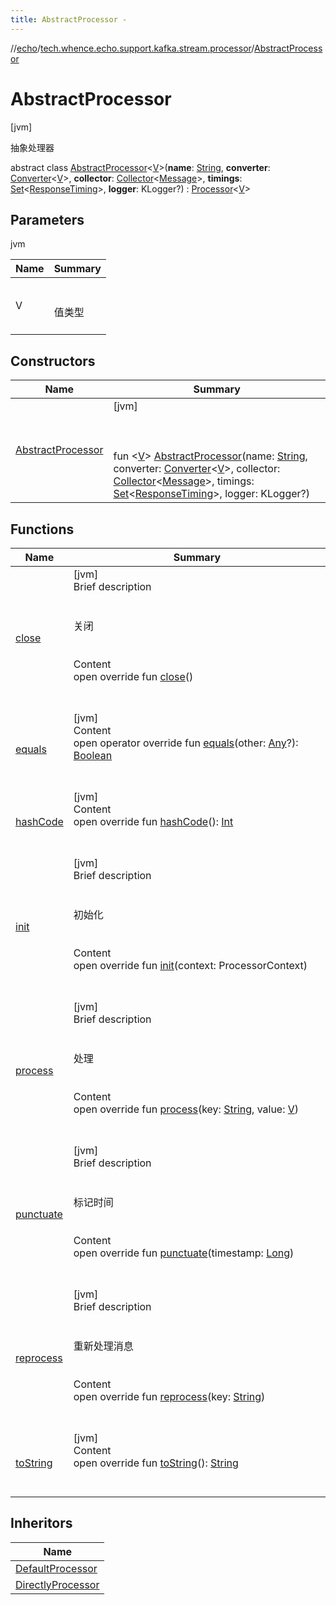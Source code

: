 ```yaml
---
title: AbstractProcessor -
---
```

//[echo](../../index.md)/[tech.whence.echo.support.kafka.stream.processor](../index.md)/[AbstractProcessor](index.md)



# AbstractProcessor  
 [jvm] 

抽象处理器

abstract class [AbstractProcessor](index.md)<[V](index.md)>(**name**: [String](https://kotlinlang.org/api/latest/jvm/stdlib/kotlin/-string/index.html), **converter**: [Converter](../-converter/index.md)<[V](index.md)>, **collector**: [Collector](../../tech.whence.echo.job.stream.collector/-collector/index.md)<[Message](../../tech.whence.echo.job.stream.message/-message/index.md)>, **timings**: [Set](https://kotlinlang.org/api/latest/jvm/stdlib/kotlin.collections/-set/index.html)<[ResponseTiming](../../tech.whence.echo.job.stream.message/-response-timing/index.md)>, **logger**: KLogger?) : [Processor](../-processor/index.md)<[V](index.md)>    


## Parameters  
  
jvm  
  
|  Name|  Summary| 
|---|---|
| V| <br><br>值类型<br><br>
  


## Constructors  
  
|  Name|  Summary| 
|---|---|
| [AbstractProcessor](-abstract-processor.md)|  [jvm] <br><br><br><br>fun <[V](index.md)> [AbstractProcessor](-abstract-processor.md)(name: [String](https://kotlinlang.org/api/latest/jvm/stdlib/kotlin/-string/index.html), converter: [Converter](../-converter/index.md)<[V](index.md)>, collector: [Collector](../../tech.whence.echo.job.stream.collector/-collector/index.md)<[Message](../../tech.whence.echo.job.stream.message/-message/index.md)>, timings: [Set](https://kotlinlang.org/api/latest/jvm/stdlib/kotlin.collections/-set/index.html)<[ResponseTiming](../../tech.whence.echo.job.stream.message/-response-timing/index.md)>, logger: KLogger?)   <br>


## Functions  
  
|  Name|  Summary| 
|---|---|
| [close](close.md)| [jvm]  <br>Brief description  <br><br><br>关闭<br><br>  <br>Content  <br>open override fun [close](close.md)()  <br><br><br>
| [equals](../../tech.whence.echo.webclient.response.exception/-response-unrecognized-exception/index.md#kotlin/Any/equals/#kotlin.Any?/PointingToDeclaration/)| [jvm]  <br>Content  <br>open operator override fun [equals](../../tech.whence.echo.webclient.response.exception/-response-unrecognized-exception/index.md#kotlin/Any/equals/#kotlin.Any?/PointingToDeclaration/)(other: [Any](https://kotlinlang.org/api/latest/jvm/stdlib/kotlin/-any/index.html)?): [Boolean](https://kotlinlang.org/api/latest/jvm/stdlib/kotlin/-boolean/index.html)  <br><br><br>
| [hashCode](../../tech.whence.echo.webclient.response.exception/-response-unrecognized-exception/index.md#kotlin/Any/hashCode/#/PointingToDeclaration/)| [jvm]  <br>Content  <br>open override fun [hashCode](../../tech.whence.echo.webclient.response.exception/-response-unrecognized-exception/index.md#kotlin/Any/hashCode/#/PointingToDeclaration/)(): [Int](https://kotlinlang.org/api/latest/jvm/stdlib/kotlin/-int/index.html)  <br><br><br>
| [init](init.md)| [jvm]  <br>Brief description  <br><br><br>初始化<br><br>  <br>Content  <br>open override fun [init](init.md)(context: ProcessorContext)  <br><br><br>
| [process](process.md)| [jvm]  <br>Brief description  <br><br><br>处理<br><br>  <br>Content  <br>open override fun [process](process.md)(key: [String](https://kotlinlang.org/api/latest/jvm/stdlib/kotlin/-string/index.html), value: [V](index.md))  <br><br><br>
| [punctuate](punctuate.md)| [jvm]  <br>Brief description  <br><br><br>标记时间<br><br>  <br>Content  <br>open override fun [punctuate](punctuate.md)(timestamp: [Long](https://kotlinlang.org/api/latest/jvm/stdlib/kotlin/-long/index.html))  <br><br><br>
| [reprocess](reprocess.md)| [jvm]  <br>Brief description  <br><br><br>重新处理消息<br><br>  <br>Content  <br>open override fun [reprocess](reprocess.md)(key: [String](https://kotlinlang.org/api/latest/jvm/stdlib/kotlin/-string/index.html))  <br><br><br>
| [toString](../../tech.whence.echo.webclient.response.exception/-response-unrecognized-exception/index.md#kotlin/Any/toString/#/PointingToDeclaration/)| [jvm]  <br>Content  <br>open override fun [toString](../../tech.whence.echo.webclient.response.exception/-response-unrecognized-exception/index.md#kotlin/Any/toString/#/PointingToDeclaration/)(): [String](https://kotlinlang.org/api/latest/jvm/stdlib/kotlin/-string/index.html)  <br><br><br>


## Inheritors  
  
|  Name| 
|---|
| [DefaultProcessor](../-default-processor/index.md)
| [DirectlyProcessor](../-directly-processor/index.md)

